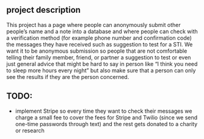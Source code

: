 ## project description

This project has a page where people can anonymously submit other people’s name and a note into a database and where people can check with a verification method (for example phone number and confirmation code) the messages they have received such as suggestion to test for a STI. We want it to be anonymous submission so people that are not comfortable telling their family member, friend, or partner a suggestion to test or even just general advice that might be hard to say in person like “I think you need to sleep more hours every night” but also make sure that a person can only see the results if they are the person concerned. 

## TODO:
- implement Stripe so every time they want to check their messages we charge a small fee to cover the fees for Stripe and Twilio (since we send one-time passwords through text) and the rest gets donated to a charity or research